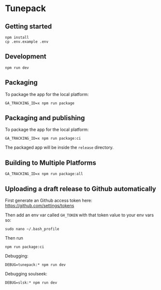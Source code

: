 # Tunepack 

## Getting started

```shell
npm install
cp .env.example .env
```

## Development

```shell
npm run dev
```

## Packaging

To package the app for the local platform:

```shell
GA_TRACKING_ID=x npm run package
```

## Packaging and publishing

To package the app for the local platform:

```shell
GA_TRACKING_ID=x npm run package:ci
```

The packaged app will be inside the `release` directory.

## Building to Multiple Platforms

```shell
GA_TRACKING_ID=x npm run package:all
```

## Uploading a draft release to Github automatically

First generate an Github access token here: https://github.com/settings/tokens

Then add an env var called `GH_TOKEN` with that token value to your env vars so:

```shell
sudo nano ~/.bash_profile
```

Then run

```
npm run package:ci
```

Debugging:

```
DEBUG=tunepack:* npm run dev
```

Debugging soulseek:

```
DEBUG=slsk:* npm run dev
```

